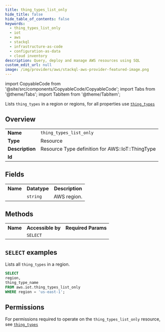 ```yaml
---
title: thing_types_list_only
hide_title: false
hide_table_of_contents: false
keywords:
  - thing_types_list_only
  - iot
  - aws
  - stackql
  - infrastructure-as-code
  - configuration-as-data
  - cloud inventory
description: Query, deploy and manage AWS resources using SQL
custom_edit_url: null
image: /img/providers/aws/stackql-aws-provider-featured-image.png
---
```


import CopyableCode from '@site/src/components/CopyableCode/CopyableCode';
import Tabs from '@theme/Tabs';
import TabItem from '@theme/TabItem';

Lists <code>thing_types</code> in a region or regions, for all properties use <a href="/providers/aws/serviceName/thing_types/"><code>thing_types</code></a>

## Overview
<table><tbody>
<tr><td><b>Name</b></td><td><code>thing_types_list_only</code></td></tr>
<tr><td><b>Type</b></td><td>Resource</td></tr>
<tr><td><b>Description</b></td><td>Resource Type definition for AWS::IoT::ThingType</td></tr>
<tr><td><b>Id</b></td><td><CopyableCode code="aws.iot.thing_types_list_only" /></td></tr>
</tbody></table>

## Fields
<table><tbody><tr><th>Name</th><th>Datatype</th><th>Description</th></tr><tr><td><CopyableCode code="region" /></td><td><code>string</code></td><td>AWS region.</td></tr>
</tbody></table>

## Methods

<table><tbody>
  <tr>
    <th>Name</th>
    <th>Accessible by</th>
    <th>Required Params</th>
  </tr>
  <tr>
    <td><CopyableCode code="list_resources" /></td>
    <td><code>SELECT</code></td>
    <td><CopyableCode code="region" /></td>
  </tr>
</tbody></table>

## `SELECT` examples
Lists all <code>thing_types</code> in a region.
```sql
SELECT
region,
thing_type_name
FROM aws.iot.thing_types_list_only
WHERE region = 'us-east-1';
```


## Permissions

For permissions required to operate on the <code>thing_types_list_only</code> resource, see <a href="/providers/aws/iot/thing_types/#permissions"><code>thing_types</code></a>

